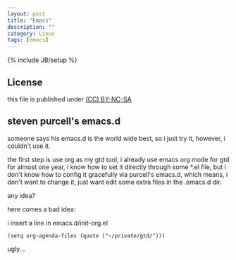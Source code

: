 ```yaml
---
layout: post
title: "Emacs"
description: ""
category: Linux
tags: [emacs]
---
```

{% include JB/setup %}
## License
this file is published under [(CC) BY-NC-SA](http://creativecommons.org/licenses/by-nc-sa/3.0/)

## steven purcell's emacs.d
someone says his emacs.d is the world wide best, so i just try it, however, i couldn't use it.

the first step is use org as my gtd tool, i already use emacs org mode for gtd for almost one year, i know how to set it directly through some *.el file, but i don't know how to config it gracefully via purcell's emacs.d, which means, i don't want to change it, just want edit some extra files in the .emacs.d dir.

any idea?

here comes a bad idea:

i insert a line in emacs.d/init-org.el

    (setq org-agenda-files (quote ("~/private/gtd/")))

ugly...
